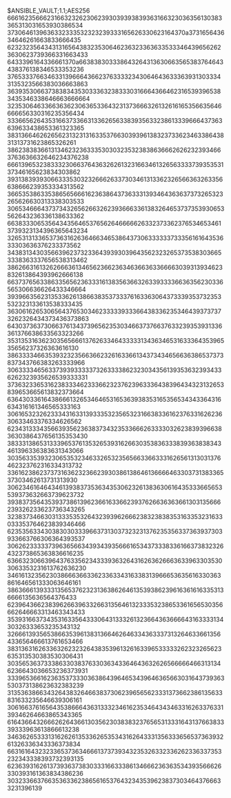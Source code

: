 $ANSIBLE_VAULT;1.1;AES256
66616235666231663232623062393039393839363166323036356130383365313031653930386534
3730646139636332333532323239333165626330623164370a373165643634646261663833666435
62323235643431316564383235306462363233636335333464396562623630623739366331663433
6433396164336661370a663838303338643264313630663565383764643438376138346533353236
37653337663463313966643662376333323430646436333639313033343135323566383036663863
36393530663738383435303336323833303166643664623165393965383435346338646663666664
32353064633663636230636533643231373666326132616165356635646666656330316235356434
33366562643531663733663133626563383935633238613339666437363639633438653361323365
38313664626265623132313163353766303939613832373362346338643831313731623865326261
38623838366131346232363335303032353238386366626262323934663763636632646234376238
66613965323833323066376436326261323166346132656333373935353137346165623834303862
39313839393066333530323266626337303461313362326566363263356638666239353334313562
36653538633538656566616236386437363331393464363637373265323265626630313338303533
30653466643737343265626632623936663361383264653737353930653562643236336138633362
66383330653564343564653765626466666263323733623765346534613739323134396365643234
32653131336537363162636466346538643730633333373335616164353633303636376233373562
34383134303566396237323364393930396435623232653735383036653338363337656538313462
38626631613262666361346562366236346366363366663039313934623832613864393962666138
66373765633863356562363331613835636632633933336636356230336565306636626433346664
39396635623135336261386638353733376163363064373339353732353532323133613538333435
36306162653065643765303462333339333664383362353464393737373262326434373436373863
64303736373066376134373965623530346637376637633239353931336361376638633563323266
35313531636230356566613762633464333331343634653163336435396535656237326363616130
38633334663539323235663662326163366134373434656636386537373837343766383263333966
30633334656337393933333732633338623230343561393536323934336262323935626539333331
37363233653162383334623336623237623963336438396434323132653839653665613832373664
63643033616438666132653464653165363938353165356534343364316634316161346565333163
30616532326233343163313933353235653231663833616237633162623630633463376334626562
62343133343566393562363837343235336662633330326238393966383630386437656135353430
38333138653133396537613532653931626630353836333839363838343461396336383631343066
30356335393230653532346332653235656633663331626561313031376462323762316334313732
33616238623737316362323662393038613864613666646330373138336537303462613731313930
30623461646434613938373536343530623261383630616435333665653539373632663739623732
39383735643539373861396236616336623937626636363661303135666239326233623736343265
32383734663031333535326432393962666238323838353163353231633033353764623839346466
62353563343038303033396637313037323231376235356337363937303933663766306364393537
30626233333739636566343934393566616534373338336166373832326432373865363836616235
63663230663964376335623433393632643162636266636339633035303063353231613762636230
34616132356230386663663362336334316338313966653635616330363861646561333063646161
38636661393331356537623231363862646135393862396163616163353136666135636564376433
62396436623839626639633266313564613233353238653361656530356662646663313463343433
35393166373435316335643330643133326132366436366664316333313430326333653235343132
32666139356538663539613831366462646334363337313264633661356433656466613761653466
38313631626336326232326438353961326163396533333262323265623635313530383530306431
30356536373338633038376330363433646436326265666664663131346236643036653236373931
33396536616236353733303638643964653439646365663031643739363530373138623632383239
31353638663432643832646638373062396565623331373662386135633831633235646639306161
30616637616564353866643631333234616235346434346331626337633139346264663865343365
61643664326662626436613035623038383237656531333164313766383339333963613866613238
34636265333131626261353362653534316264333135633365653736393261326336343336373834
66316164323233653736346661373739343235326332336262336337353232343338393732393135
62363931626137393637383033316633386134666236363534393566626330393161363834386236
30323366376635363362386561653764323435396238373034643766633231396139
